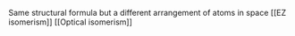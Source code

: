 Same structural formula but a different arrangement of atoms in space
[[EZ isomerism]]
[[Optical isomerism]]